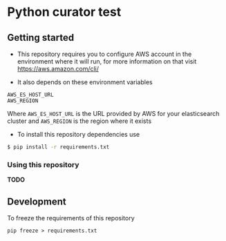 # Python curator test



## Getting started

* This repository requires you to configure AWS account in the environment where it will run, for more
information on that visit https://aws.amazon.com/cli/

* It also depends on these environment variables

```
AWS_ES_HOST_URL
AWS_REGION
```

Where `AWS_ES_HOST_URL` is the URL provided by AWS for your elasticsearch cluster and `AWS_REGION` is the region where it exists

* To install this repository dependencies use

```bash
$ pip install -r requirements.txt
```

### Using this repository

**TODO**

## Development
To freeze the requirements of this repository 

```
pip freeze > requirements.txt
```
